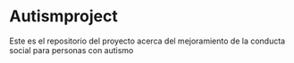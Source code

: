 # Autismproject
Este es el repositorio del proyecto acerca del mejoramiento de la conducta social para personas con autismo

